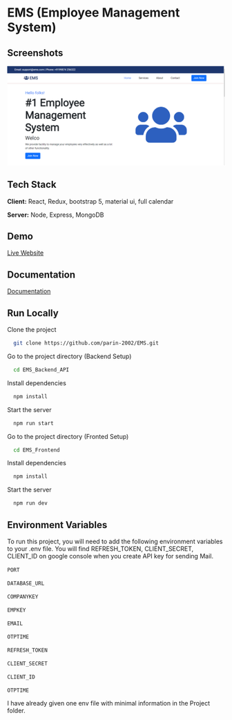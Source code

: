 
# EMS (Employee Management System)

## Screenshots

![App Screenshot](https://raw.githubusercontent.com/parin-2002/EMS/main/documentation/homepage1.PNG)


## Tech Stack

**Client:** React, Redux, bootstrap 5, material ui, full calendar

**Server:** Node, Express, MongoDB


## Demo

[Live Website](https://app-ems-system.herokuapp.com/)


## Documentation

[Documentation](https://github.com/parin-2002/EMS/blob/main/documentation/sem-6-project-docs.pdf)


## Run Locally

Clone the project

```bash
  git clone https://github.com/parin-2002/EMS.git
```

Go to the project directory (Backend Setup)

```bash
  cd EMS_Backend_API
```

Install dependencies

```bash
  npm install
```

Start the server

```bash
  npm run start
```

Go to the project directory (Fronted Setup)

```bash
  cd EMS_Frontend
```

Install dependencies

```bash
  npm install
```

Start the server

```bash
  npm run dev
```


## Environment Variables

To run this project, you will need to add the following environment variables to your .env file.
You will find REFRESH_TOKEN, CLIENT_SECRET, CLIENT_ID on google console when you create API key for sending Mail.

`PORT`

`DATABASE_URL`

`COMPANYKEY`

`EMPKEY`

`EMAIL`

`OTPTIME`

`REFRESH_TOKEN`

`CLIENT_SECRET`

`CLIENT_ID`

`OTPTIME`

I have already given one env file with minimal information in the Project folder.

